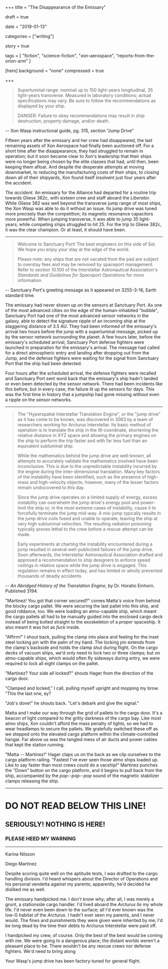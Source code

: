 
+++
title = "The Disappearance of the Emissary"

draft = true

date = "2019-01-13"

categories = ["writing"]

story = true

tags = [
     "fiction",
     "science-fiction",
     "xon-aerospace",
     "reports-from-the-orion-arm"
     ]

[hero]
background = "none"
compressed = true

+++

> Superluminal range: nominal up to 150 light-years longitudinal, 35 light-years
> transverse. Measured in laboratory conditions; actual specifications may
> vary. Be sure to follow the recommendations as displayed by your ship.
>
> DANGER: Failure to obey recommendations may result in ship destruction,
> property damage, and/or death.

-- Xon Wasp instructional guide, pg. 315, section "Jump Drive"

Fifteen years after the emissary and her crew had disappeared, the last
remaining assets of Xon Aerospace had finally been auctioned off. For a short
time after the disappearance, they had struggled to remain in operation; but
it soon became clear to Xon's leadership that their ships were no longer being
chosen by the elite classes that had, until then, been keeping them afloat.
And despite the desperate attempts at moving downmarket, to reducing the
manufacturing costs of their ships, to closing down all of their shipyards,
Xon found itself insolvent just four years after the accident.

_The accident._ An emissary for the Alliance had departed for a routine trip
towards Gliese 382c, with sixteen crew and staff aboard the _Liberator_. While
Gliese 382 was well beyond the transverse jump range of most ships, the Xon
Wasp was able to do it without an issue. Its jump drive was tuned more
precisely than the competition; its magnetic resonance capacitors more
powerful. When jumping transverse, it was able to jump 35 light-years; while
competing ships struggled to hit 25. For the trip to Gliese 382c, it was the
clear champion. Or at least, it should have been.

---

> Welcome to Sanctuary Port! The best engineers on this side of Sol. We hope
> you enjoy your stay at the edge of the world.
>
> Please note: any ships that are not vacated from the pad are subject to
> overstay fees and may be removed by spaceport management. Refer to section
> 10.100 of the Interstellar Astronautical Association's _Standards and
> Guidelines for Spaceport Operations_ for more information.

-- Sanctuary Port's greeting message as it appeared on 3255-3-16, Earth
   standard time.

The emissary had never shown up on the sensors at Sanctuary Port. As one of
the most advanced cities on the edge of the human-inhabited "bubble",
Sanctuary Port had one of the most advanced sensor networks in the galaxy,
able to detect the signature ripple of an incoming ship at the staggering
distance of 3.5 AU. They had been informed of the emissary's arrival two hours
before the jump with a superluminal message, picked up by the sensor network
surrounding the planet. A few hours later, before the emissary's scheduled
arrival, Sanctuary Port defense fighters were launched in preparation for the
emissary's arrival. The message had called for a direct atmospheric entry and
landing after dropping out from the Jump, and the defense fighters were
waiting for the signal from Sanctuary Port that the ship had been detected.

Four hours after the scheduled arrival, the defense fighters were recalled and
Sanctuary Port sent word back that the emissary's ship hadn't landed or even
been detected by the sensor network. There had been incidents like this
before, but in every case, the failure lit up the sensors for days. This was
the first time in history that a jumpship had gone missing without even a
ripple on the sensor networks.

---

> The "Hyperspatial Interstellar Translation Engine", or the "jump drive" as
> it has come to be known, was discovered in 3083 by a team of researchers
> working for Arcturus Interstellar. Its basic method of operation is to
> translate the ship in the W-coordinate, shortening the relative distance in
> XYZ space and allowing the primary engines on the ship to perform the trip
> faster and with far less fuel than an equivalent subluminal ship.
>
> While the mathematics behind the jump drive are well-known, all attempts to
> accurately validate the mathematics involved have been inconclusive. This is
> due to the unpredictable instability incurred by the engine during the
> inter-dimensional translation. Many key factors of the instability have been
> identified, such as the presence of high-mass and high-velocity objects;
> however, many of the lesser factors remain undiscovered to this day.
>
> Since the jump drive operates on a limited supply of energy, excess
> instability can overwhelm the jump drive's energy pool and power-limit the
> ship or, in the most extreme cases of instability, cause it to forcefully
> terminate the jump mid-way. A mis-jump typically results in the jump drive
> coils fused and unable to operate, leaving the ship at very high subluminal
> velocities. The resulting radiation poisoning typically proves lethal to the
> crew before a rescue attempt can be made.
>
> Early experiments at charting the instability encountered during a jump
> resulted in several well-publicized failures of the jump drive. Soon
> afterwards, the Interstellar Astronautical Association drafted and approved
> a recommendation to ship designers to enforce speed ceilings in relative
> space while the jump drive is engaged. This regulation remains in effect
> today, and has limited or wholly prevented thousands of deadly accidents.

-- _An Abridged History of the Translation Engine_, by Dr. Horatio Einhorn. Published 3194.

"Martinez! You got that corner secured?" comes Matta's voice from behind the
blocky cargo pallet. We were securing the last pallet into this ship, and good
riddance, too. We were loading an atmo-capable ship, which meant the cargo
pallets all had to be manually guided into the enclosed cargo deck instead of
being bolted straight to the exoskeleton of a _proper_ spaceship. It also meant
it was hot as _fuck_ inside.

"Affirm!" I shout back, pulling the clamp into place and feeling for the inset
steel locking pin with the palm of my hand. The locking pin extends from the
clamp's backside and holds the clamp shut during flight. On the cargo decks of
vacuum ships, we'd only need to lock two or three clamps; but on atmo-capable
ships, which would often fly sideways during entry, we were required to lock
all eight clamps on the pallet.

"Martinez? Your side all locked?" shouts Hager from the direction of the cargo
door.

"Clamped and locked," I call, pulling myself upright and mopping my brow. "This
the last one, ey?

"Job's done!" he shouts back. "Let's debark and give the signal."

Matta and I make our way through the grid of pallets to the cargo door.
It's a beacon of light compared to the gritty darkness of the cargo bay.
Like most atmo ships, Xon couldn't afford the mass penalty of lights, so we had to wear headlamps to secure the pallets.
We gratefully switched these off as we stepped onto the elevated cargo platform within the climate-controlled hangar.
Far above us was the tangled mess of air ducts and power cables that kept the station running.

"Matta -- Martinez!"
Hager claps us on the back as we clip ourselves to the cargo platform railing.
"Fastest I've ever seen those atmo ships loaded up.
Like to say faster than most crews could do a vacship!"
Martinez punches the "Down" button on the cargo platform, and it begins to pull back from the ship, accompanied by the _pop--pop--pop_ sound of the magnetic stabilizer clamps releasing the ship.


---

# DO NOT READ BELOW THIS LINE!

## SERIOUSLY! NOTHING IS HERE!
### PLEASE HEED MY WARNING

---

Karina Nilsson

Diego Martinez

Despite scoring quite well on the aptitude tests, I was drafted to the cargo
handling division. I'd heard whispers about the Director of Operations and his
personal vendetta against my parents; apparently, he'd decided he disliked me
as well.

The emissary handpicked me. I don't know why; after all, I was merely a grunt,
a stationside cargo handler. I'd lived aboard the _Arcturus IIe_ my whole
life. I'd never even been down to the surface; all I'd ever known was the
low-G habitat of the _Arcturus_. I hadn't ever seen my parents, and I never
would. The fines and punishments they were given were inherited by me; I'd be
long dead by the time their debts to Arcturus Interstellar were paid off.

I handpicked my crew, of course. Only the best of the best would be coming
with me. We were going to a dangerous place; the distant worlds weren't a
pleasant place to be. There wouldn't be any rescue crews nor defense fighters.
We'd need to bring along

Your Wasp's jump drive has been factory-tuned for general flight.